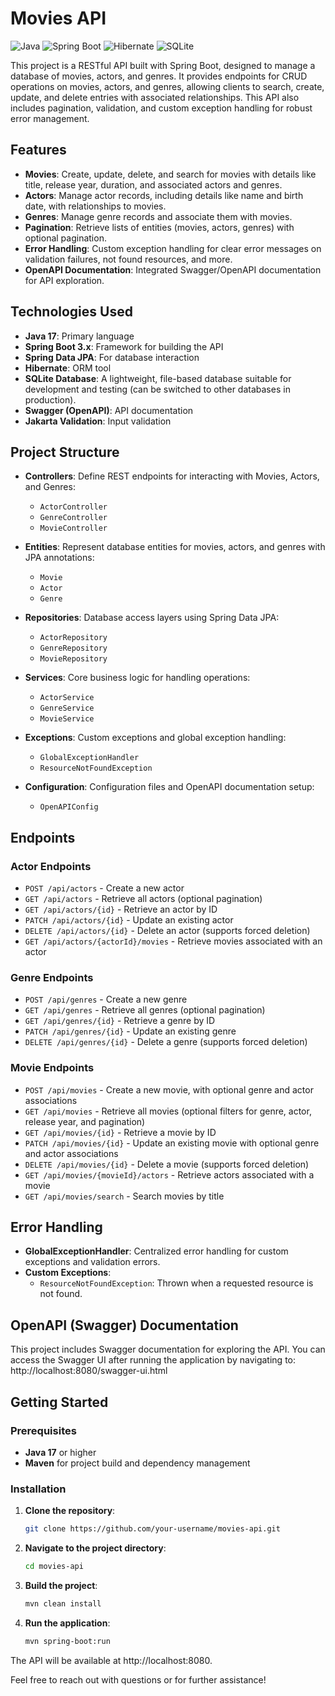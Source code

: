 # Movies API

![Java](https://img.shields.io/badge/Java-17-blue)
![Spring Boot](https://img.shields.io/badge/Spring_Boot-3.x-green)
![Hibernate](https://img.shields.io/badge/Hibernate-ORM-yellow)
![SQLite](https://img.shields.io/badge/SQLite-lightgrey)

This project is a RESTful API built with Spring Boot, designed to manage a database of movies, actors, and genres. It provides endpoints for CRUD operations on movies, actors, and genres, allowing clients to search, create, update, and delete entries with associated relationships. This API also includes pagination, validation, and custom exception handling for robust error management.

## Features

- **Movies**: Create, update, delete, and search for movies with details like title, release year, duration, and associated actors and genres.
- **Actors**: Manage actor records, including details like name and birth date, with relationships to movies.
- **Genres**: Manage genre records and associate them with movies.
- **Pagination**: Retrieve lists of entities (movies, actors, genres) with optional pagination.
- **Error Handling**: Custom exception handling for clear error messages on validation failures, not found resources, and more.
- **OpenAPI Documentation**: Integrated Swagger/OpenAPI documentation for API exploration.

## Technologies Used

- **Java 17**: Primary language
- **Spring Boot 3.x**: Framework for building the API
- **Spring Data JPA**: For database interaction
- **Hibernate**: ORM tool
- **SQLite Database**: A lightweight, file-based database suitable for development and testing (can be switched to other databases in production).
- **Swagger (OpenAPI)**: API documentation
- **Jakarta Validation**: Input validation

## Project Structure

- **Controllers**: Define REST endpoints for interacting with Movies, Actors, and Genres:
  - `ActorController`
  - `GenreController`
  - `MovieController`

- **Entities**: Represent database entities for movies, actors, and genres with JPA annotations:
  - `Movie`
  - `Actor`
  - `Genre`

- **Repositories**: Database access layers using Spring Data JPA:
  - `ActorRepository`
  - `GenreRepository`
  - `MovieRepository`

- **Services**: Core business logic for handling operations:
  - `ActorService`
  - `GenreService`
  - `MovieService`

- **Exceptions**: Custom exceptions and global exception handling:
  - `GlobalExceptionHandler`
  - `ResourceNotFoundException`

- **Configuration**: Configuration files and OpenAPI documentation setup:
  - `OpenAPIConfig`

## Endpoints

### Actor Endpoints

- `POST /api/actors` - Create a new actor
- `GET /api/actors` - Retrieve all actors (optional pagination)
- `GET /api/actors/{id}` - Retrieve an actor by ID
- `PATCH /api/actors/{id}` - Update an existing actor
- `DELETE /api/actors/{id}` - Delete an actor (supports forced deletion)
- `GET /api/actors/{actorId}/movies` - Retrieve movies associated with an actor

### Genre Endpoints

- `POST /api/genres` - Create a new genre
- `GET /api/genres` - Retrieve all genres (optional pagination)
- `GET /api/genres/{id}` - Retrieve a genre by ID
- `PATCH /api/genres/{id}` - Update an existing genre
- `DELETE /api/genres/{id}` - Delete a genre (supports forced deletion)

### Movie Endpoints

- `POST /api/movies` - Create a new movie, with optional genre and actor associations
- `GET /api/movies` - Retrieve all movies (optional filters for genre, actor, release year, and pagination)
- `GET /api/movies/{id}` - Retrieve a movie by ID
- `PATCH /api/movies/{id}` - Update an existing movie with optional genre and actor associations
- `DELETE /api/movies/{id}` - Delete a movie (supports forced deletion)
- `GET /api/movies/{movieId}/actors` - Retrieve actors associated with a movie
- `GET /api/movies/search` - Search movies by title

## Error Handling

- **GlobalExceptionHandler**: Centralized error handling for custom exceptions and validation errors.
- **Custom Exceptions**: 
  - `ResourceNotFoundException`: Thrown when a requested resource is not found.

## OpenAPI (Swagger) Documentation

This project includes Swagger documentation for exploring the API. You can access the Swagger UI after running the application by navigating to:
http://localhost:8080/swagger-ui.html

## Getting Started

### Prerequisites

- **Java 17** or higher
- **Maven** for project build and dependency management

### Installation

1. **Clone the repository**:
   ```bash
   git clone https://github.com/your-username/movies-api.git

2. **Navigate to the project directory**:
    ```bash
    cd movies-api

3. **Build the project**:
    ```bash
    mvn clean install

4. **Run the application**:
    ```bash
    mvn spring-boot:run

The API will be available at http://localhost:8080.

Feel free to reach out with questions or for further assistance!
